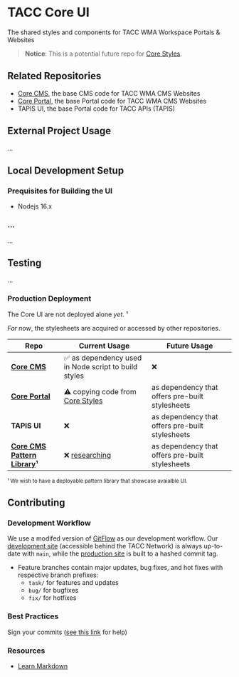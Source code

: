 # TACC Core UI

The shared styles and components for TACC WMA Workspace Portals & Websites

> __Notice__: This is a potential future repo for [Core Styles].


## Related Repositories

- [Core CMS], the base CMS code for TACC WMA CMS Websites
- [Core Portal], the base Portal code for TACC WMA CMS Websites
- TAPIS UI, the base Portal code for TACC APIs (TAPIS)


## External Project Usage

...

## Local Development Setup

### Prequisites for Building the UI

* Nodejs 16.x

### ...

...


## Testing

...

### Production Deployment

The Core UI are not deployed alone _yet_. ¹

_For now_, the stylesheets are acquired or accessed by other repositories.

| Repo | Current Usage | Future Usage |
| - | - | - |
| __[Core CMS]__                  | ✅ as dependency used in Node script to build styles | ❌                                              |
| __[Core Portal]__               | ⚠️  copying code from [Core Styles]                   | as dependency that offers pre-built stylesheets |
| __TAPIS UI__                    | ❌                                                   | as dependency that offers pre-built stylesheets |
| __[Core CMS Pattern Library]¹__ | ❌ [researching][research-pattern-lib]               | as dependency that offers pre-built stylesheets |

<sub>¹ We wish to have a deployable pattern library that showcase avaialble UI.</sub>

[research-pattern-lib]: https://confluence.tacc.utexas.edu/x/FADMBQ


## Contributing

### Development Workflow

We use a modifed version of [GitFlow](https://datasift.github.io/gitflow/IntroducingGitFlow.html) as our development workflow. Our [development site](https://dev.cep.tacc.utexas.edu) (accessible behind the TACC Network) is always up-to-date with `main`, while the [production site](https://prod.cep.tacc.utexas.edu) is built to a hashed commit tag.
- Feature branches contain major updates, bug fixes, and hot fixes with respective branch prefixes:
    - `task/` for features and updates
    - `bug/` for bugfixes
    - `fix/` for hotfixes

### Best Practices

Sign your commits ([see this link](https://help.github.com/en/github/authenticating-to-github/managing-commit-signature-verification) for help)

### Resources

* [Learn Markdown](https://bitbucket.org/tutorials/markdowndemo)


<!-- Link Aliases -->

[Core CMS Pattern Library]: https://github.com/wesleyboar/Core-CMS-Pattern-Library
[Core Portal Deployments]: https://github.com/TACC/Core-Portal-Deployments
[Camino]: https://github.com/TACC/Camino
[Core Styles]: https://github.com/TACC/Core-Styles
[Core CMS]: https://github.com/TACC/Core-CMS
[Core Portal]: https://github.com/TACC/Core-Portal
